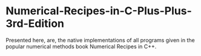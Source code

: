 # Numerical-Recipes-in-C-Plus-Plus-3rd-Edition

Presented here, are, the native implementations of all
programs given in the popular numerical methods book
Numerical Recipes in C++.
